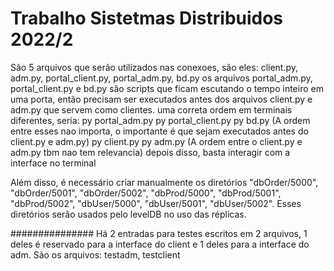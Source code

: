 # Trabalho Sistetmas Distribuidos 2022/2
São 5 arquivos que serão utilizados nas conexoes, são eles: client.py, adm.py, portal_client.py, portal_adm.py, bd.py
os arquivos portal_adm.py, portal_client.py e bd.py são scripts que ficam escutando o tempo inteiro em uma porta, então
precisam ser executados antes dos arquivos client.py e adm.py que servem como clientes.
uma correta ordem em terminais diferentes, seria:
py portal_adm.py
py portal_client.py
py bd.py
(A ordem entre esses nao importa, o importante é que sejam executados antes do client.py e adm.py)
py client.py
py adm.py
(A ordem entre o client.py e adm.py tbm nao tem relevancia)
depois disso, basta interagir com a interface no terminal

Além disso, é necessário criar manualmente os diretórios "dbOrder/5000", "dbOrder/5001", "dbOrder/5002", "dbProd/5000", "dbProd/5001", "dbProd/5002", "dbUser/5000", "dbUser/5001", "dbUser/5002". Esses diretórios serão usados pelo levelDB no uso das réplicas.

###############
Há 2 entradas para testes escritos em 2 arquivos, 1 deles é reservado para a interface do client e
1 deles para a interface do adm. São os arquivos: testadm, testclient
